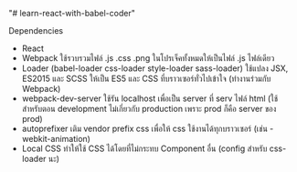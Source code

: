 "# learn-react-with-babel-coder" 

Dependencies
- React
- Webpack ใช้รวบรวมไฟล์ .js .css .png ในโปรเจ็คทั้งหมดให้เป็นไฟล์ .js ไฟล์เดียว
- Loader (babel-loader css-loader style-loader sass-loader)
    ใช้แปลง JSX, ES2015 และ SCSS ให้เป็น ES5 และ CSS ที่บราวเซอร์ทั่วไปเข้าใจ (ทำงานร่วมกับ Webpack)
- webpack-dev-server ใช้รัน localhost เพื่อเป็น server ที่ serv ไฟล์ html (ใช้สำหรับตอน development ไม่เกี่ยวกับ production เพราะ prod ก็คือ server ของ prod)
- autoprefixer เติม vendor prefix css เพื่อให้ css ใช้งานได้ทุกบราวเซอร์ (เช่น -webkit-animation)
- Local CSS ทำให้ใช้ CSS ได้โดยที่ไม่กระทบ Component อื่น (config สำหรับ css-loader นะ)